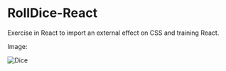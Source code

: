 # RollDice-React
Exercise in React to import an external effect on CSS and training React.

Image:

![Dice](/img/Dice.png)
